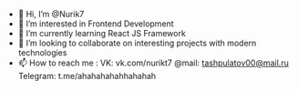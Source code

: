 - 👋 Hi, I’m @Nurik7
- 👀 I’m interested in Frontend Development
- 🌱 I’m currently learning React JS Framework
- 💞️ I’m looking to collaborate on interesting projects with modern technologies
- 📫 How to reach me :
    VK: vk.com/nurikt7
    @mail: tashpulatov00@mail.ru
    Telegram: t.me/ahahahahahhahahah
